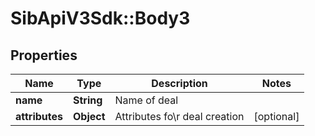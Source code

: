 # SibApiV3Sdk::Body3

## Properties
Name | Type | Description | Notes
------------ | ------------- | ------------- | -------------
**name** | **String** | Name of deal | 
**attributes** | **Object** | Attributes fo\\r deal creation | [optional] 



